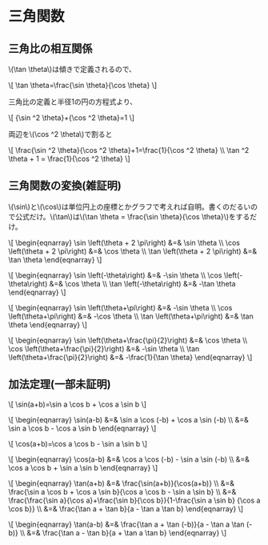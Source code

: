# 三角関数

## 三角比の相互関係
\\(\tan \theta\\)は傾きで定義されるので、

\\[
\tan \theta=\frac{\sin \theta}{\cos \theta}
\\]

三角比の定義と半径1の円の方程式より、

\\[
{\sin ^2 \theta}+{\cos ^2 \theta}=1
\\]

両辺を\\(\cos ^2 \theta\\)で割ると

\\[
\frac{\sin ^2 \theta}{\cos ^2 \theta}+1=\frac{1}{\cos ^2 \theta} \\\\
\tan ^2 \theta + 1 = \frac{1}{\cos ^2 \theta}
\\]

## 三角関数の変換(雑証明)
\\(\sin\\)と\\(\cos\\)は単位円上の座標とかグラフで考えれば自明。書くのだるいので公式だけ。\\(\tan\\)は\\(\tan \theta = \frac{\sin \theta}{\cos \theta}\\)をするだけ。

\\[
\begin{eqnarray}
\sin \left(\theta + 2 \pi\right) &=& \sin \theta \\\\
\cos \left(\theta + 2 \pi\right) &=& \cos \theta \\\\
\tan \left(\theta + 2 \pi\right) &=& \tan \theta
\end{eqnarray}
\\]

\\[
\begin{eqnarray}
\sin \left(-\theta\right) &=& -\sin \theta \\\\
\cos \left(-\theta\right) &=& \cos \theta \\\\
\tan \left(-\theta\right) &=& -\tan \theta
\end{eqnarray}
\\]

\\[
\begin{eqnarray}
\sin \left(\theta+\pi\right) &=& -\sin \theta \\\\
\cos \left(\theta+\pi\right) &=& -\cos \theta \\\\
\tan \left(\theta+\pi\right) &=& \tan \theta
\end{eqnarray}
\\]

\\[
\begin{eqnarray}
\sin \left(\theta+\frac{\pi}{2}\right) &=& \cos \theta \\\\
\cos \left(\theta+\frac{\pi}{2}\right) &=& -\sin \theta \\\\
\tan \left(\theta+\frac{\pi}{2}\right) &=& -\frac{1}{\tan \theta}
\end{eqnarray}
\\]

## 加法定理(一部未証明)

\\[
\sin(a+b)=\sin a \cos b + \cos a \sin b
\\]

\\[
\begin{eqnarray}
\sin(a-b) &=& \sin a \cos (-b) + \cos a \sin (-b) \\\\
&=& \sin a \cos b - \cos a \sin b
\end{eqnarray}
\\]

\\[
\cos(a+b)=\cos a \cos b - \sin a \sin b
\\]

\\[
\begin{eqnarray}
\cos(a-b) &=& \cos a \cos (-b) - \sin a \sin (-b) \\\\
&=& \cos a \cos b + \sin a \sin b
\end{eqnarray}
\\]

\\[
\begin{eqnarray}
\tan(a+b) &=& \frac{\sin(a+b)}{\cos(a+b)} \\\\
&=& \frac{\sin a \cos b + \cos a \sin b}{\cos a \cos b - \sin a \sin b} \\\\
&=& \frac{\frac{\sin a}{\cos a}+\frac{\sin b}{\cos b}}{1-\frac{\sin a \sin b} {\cos a \cos b}} \\\\
&=& \frac{\tan a + \tan b}{a - \tan a \tan b}
\end{eqnarray}
\\]

\\[
\begin{eqnarray}
\tan(a-b) &=& \frac{\tan a + \tan (-b)}{a - \tan a \tan (-b)} \\\\
&=& \frac{\tan a - \tan b}{a + \tan a \tan b}
\end{eqnarray}
\\]